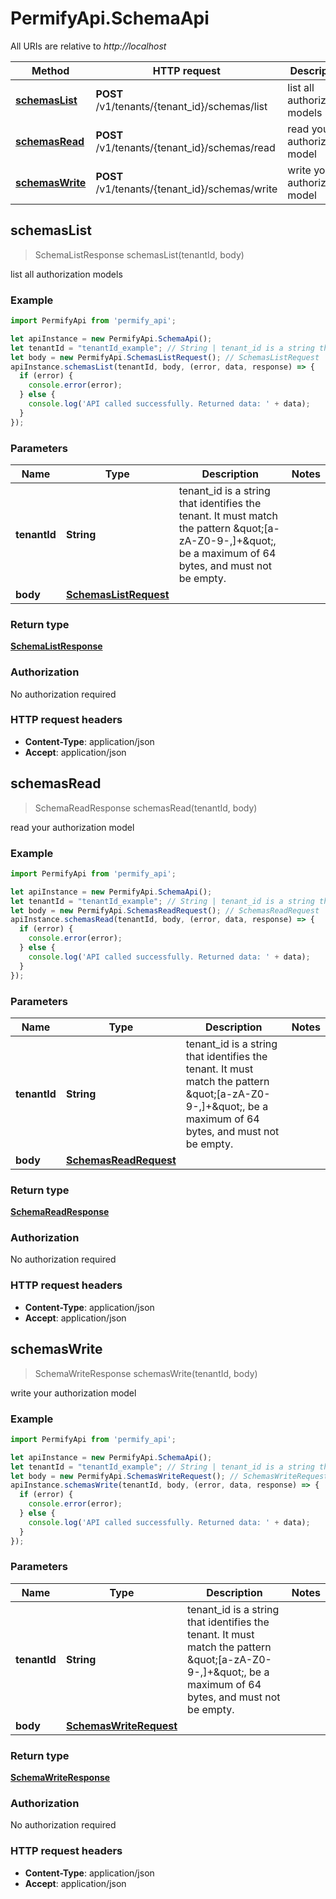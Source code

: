 # PermifyApi.SchemaApi

All URIs are relative to *http://localhost*

Method | HTTP request | Description
------------- | ------------- | -------------
[**schemasList**](SchemaApi.md#schemasList) | **POST** /v1/tenants/{tenant_id}/schemas/list | list all authorization models
[**schemasRead**](SchemaApi.md#schemasRead) | **POST** /v1/tenants/{tenant_id}/schemas/read | read your authorization model
[**schemasWrite**](SchemaApi.md#schemasWrite) | **POST** /v1/tenants/{tenant_id}/schemas/write | write your authorization model



## schemasList

> SchemaListResponse schemasList(tenantId, body)

list all authorization models

### Example

```javascript
import PermifyApi from 'permify_api';

let apiInstance = new PermifyApi.SchemaApi();
let tenantId = "tenantId_example"; // String | tenant_id is a string that identifies the tenant. It must match the pattern \"[a-zA-Z0-9-,]+\", be a maximum of 64 bytes, and must not be empty.
let body = new PermifyApi.SchemasListRequest(); // SchemasListRequest | 
apiInstance.schemasList(tenantId, body, (error, data, response) => {
  if (error) {
    console.error(error);
  } else {
    console.log('API called successfully. Returned data: ' + data);
  }
});
```

### Parameters


Name | Type | Description  | Notes
------------- | ------------- | ------------- | -------------
 **tenantId** | **String**| tenant_id is a string that identifies the tenant. It must match the pattern \&quot;[a-zA-Z0-9-,]+\&quot;, be a maximum of 64 bytes, and must not be empty. | 
 **body** | [**SchemasListRequest**](SchemasListRequest.md)|  | 

### Return type

[**SchemaListResponse**](SchemaListResponse.md)

### Authorization

No authorization required

### HTTP request headers

- **Content-Type**: application/json
- **Accept**: application/json


## schemasRead

> SchemaReadResponse schemasRead(tenantId, body)

read your authorization model

### Example

```javascript
import PermifyApi from 'permify_api';

let apiInstance = new PermifyApi.SchemaApi();
let tenantId = "tenantId_example"; // String | tenant_id is a string that identifies the tenant. It must match the pattern \"[a-zA-Z0-9-,]+\", be a maximum of 64 bytes, and must not be empty.
let body = new PermifyApi.SchemasReadRequest(); // SchemasReadRequest | 
apiInstance.schemasRead(tenantId, body, (error, data, response) => {
  if (error) {
    console.error(error);
  } else {
    console.log('API called successfully. Returned data: ' + data);
  }
});
```

### Parameters


Name | Type | Description  | Notes
------------- | ------------- | ------------- | -------------
 **tenantId** | **String**| tenant_id is a string that identifies the tenant. It must match the pattern \&quot;[a-zA-Z0-9-,]+\&quot;, be a maximum of 64 bytes, and must not be empty. | 
 **body** | [**SchemasReadRequest**](SchemasReadRequest.md)|  | 

### Return type

[**SchemaReadResponse**](SchemaReadResponse.md)

### Authorization

No authorization required

### HTTP request headers

- **Content-Type**: application/json
- **Accept**: application/json


## schemasWrite

> SchemaWriteResponse schemasWrite(tenantId, body)

write your authorization model

### Example

```javascript
import PermifyApi from 'permify_api';

let apiInstance = new PermifyApi.SchemaApi();
let tenantId = "tenantId_example"; // String | tenant_id is a string that identifies the tenant. It must match the pattern \"[a-zA-Z0-9-,]+\", be a maximum of 64 bytes, and must not be empty.
let body = new PermifyApi.SchemasWriteRequest(); // SchemasWriteRequest | 
apiInstance.schemasWrite(tenantId, body, (error, data, response) => {
  if (error) {
    console.error(error);
  } else {
    console.log('API called successfully. Returned data: ' + data);
  }
});
```

### Parameters


Name | Type | Description  | Notes
------------- | ------------- | ------------- | -------------
 **tenantId** | **String**| tenant_id is a string that identifies the tenant. It must match the pattern \&quot;[a-zA-Z0-9-,]+\&quot;, be a maximum of 64 bytes, and must not be empty. | 
 **body** | [**SchemasWriteRequest**](SchemasWriteRequest.md)|  | 

### Return type

[**SchemaWriteResponse**](SchemaWriteResponse.md)

### Authorization

No authorization required

### HTTP request headers

- **Content-Type**: application/json
- **Accept**: application/json

